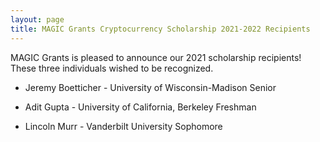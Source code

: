 ```yaml
---
layout: page
title: MAGIC Grants Cryptocurrency Scholarship 2021-2022 Recipients
---
```


MAGIC Grants is pleased to announce our 2021 scholarship recipients! These three individuals wished to be recognized.

* Jeremy Boetticher - University of Wisconsin-Madison Senior

* Adit Gupta - University of California, Berkeley Freshman

* Lincoln Murr - Vanderbilt University Sophomore
